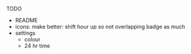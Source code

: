 TODO 
- README
- icons: make better: shift hour up so not overlapping badge as much
- settings
  - colour
  - 24 hr time
